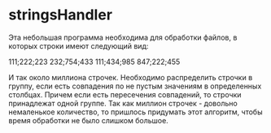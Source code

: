 # stringsHandler

Эта небольшая программа необходима для обработки файлов, в которых строки имеют следующий вид:

111;222;223
232;754;433
111;434;985
847;222;455

И так около миллиона строчек. Необходимо распределить строчки в группу, если есть совпадения по не пустым значениям в определенных столбцах. Причем если есть пересечения совпадений, то строчки принадлежат одной группе.
Так как миллион строчек - довольно немаленькое количество, то пришлось придумать этот алгоритм, чтобы время обработки не было слишком большое.
